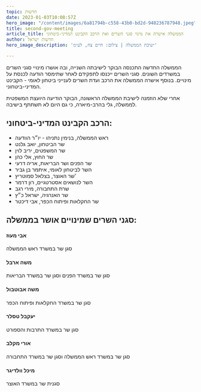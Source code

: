 ```yaml
---
topic: חדשות
date: 2023-01-03T10:08:57Z
hero_image: "/content/images/6a81794b-c558-43b0-bd2d-948236787948.jpeg"
title: second-gov-meeting
article_title: הממשלה אישרה את מינוי סגני השרים ואת הרכב הקבינט המדיני-ביטחוני
author: חדשות ישראל
hero_image_description: 'ישיבת הממשלה | צילום: חיים צח, לע״מ'

---
```

הממשלה החדשה התכנסה הבוקר לישיבתה השנייה, ובה אושרו מינויי סגני השרים במשרדים השונים. סגני השרים ייכנסו לתפקידם לאחר שתימסר הודעה לכנסת על מינויים. בנוסף אישרה הממשלה את הרכב ועדת השרים לענייני ביטחון לאומי - הקבינט המדיני-ביטחוני.

אחרי שלא הוזמנה לישיבת הממשלה הראשונה, הבוקר הודיעה היועצת המשפטית לממשלה, גלי בהרב-מיארה, כי גם היום לא תשתתף בישיבה.

## הרכב הקבינט המדיני-ביטחוני:

* ראש הממשלה, בנימין נתניהו - יו״ר הוודעה
* שר הביטחון, יואב גלנט
* שר המשפטים, יריב לוין
* שר החוץ, אלי כהן
* שר הפנים ושר הבריאות, אריה דרעי
* השר לביטחון לאומי, איתמר בן גביר
* שר האוצר, בצלאל סמוטריץ'
* השר לנושאים אסטרטגיים, רון דרמר
* שרת התחבורה, מירי רגב
* שר האנרגיה, ישראל כ״ץ
* שר החקלאות ופיתוח הכפר, אבי דיכטר

## סגני השרים שמינויים אושר בממשלה:

#### אבי מעוז

סגן שר במשרד ראש הממשלה

#### משה ארבל

סגן שר במשרד הפנים וסגן שר במשרד הבריאות

#### משה אבוטבול

סגן שר במשרד החקלאות ופיתוח הכפר

#### יעקבל טסלר

סגן שר במשרד התרבות והספורט

#### אורי מקלב

סגן שר במשרד ראש הממשלה וסגן שר במשרד התחבורה

#### מיכל וולדיגר

סגנית שר במשרד האוצר
